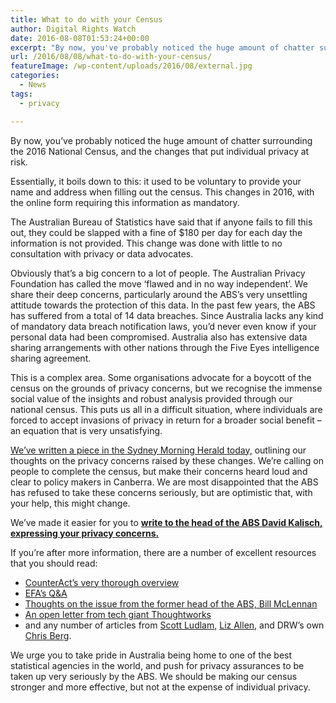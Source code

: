 ```yaml
---
title: What to do with your Census
author: Digital Rights Watch
date: 2016-08-08T01:53:24+00:00
excerpt: "By now, you've probably noticed the huge amount of chatter surrounding the 2016 National Census, and the changes that put individual privacy at risk. But does this warrant a full boycott?"
url: /2016/08/08/what-to-do-with-your-census/
featureImage: /wp-content/uploads/2016/08/external.jpg
categories:
  - News
tags:
  - privacy

---
```

By now, you&#8217;ve probably noticed the huge amount of chatter surrounding the 2016 National Census, and the changes that put individual privacy at risk.

Essentially, it boils down to this: it used to be voluntary to provide your name and address when filling out the census. This changes in 2016, with the online form requiring this information as mandatory.

The Australian Bureau of Statistics have said that if anyone fails to fill this out, they could be slapped with a fine of $180 per day for each day the information is not provided. This change was done with little to no consultation with privacy or data advocates.

Obviously that&#8217;s a big concern to a lot of people. The Australian Privacy Foundation has called the move &#8216;flawed and in no way independent&#8217;. We share their deep concerns, particularly around the ABS&#8217;s very unsettling attitude towards the protection of this data. In the past few years, the ABS has suffered from a total of 14 data breaches. Since Australia lacks any kind of mandatory data breach notification laws, you&#8217;d never even know if your personal data had been compromised. Australia also has extensive data sharing arrangements with other nations through the Five Eyes intelligence sharing agreement.

This is a complex area. Some organisations advocate for a boycott of the census on the grounds of privacy concerns, but we recognise the immense social value of the insights and robust analysis provided through our national census. This puts us all in a difficult situation, where individuals are forced to accept invasions of privacy in return for a broader social benefit &#8211; an equation that is very unsatisfying.

[We&#8217;ve written a piece in the Sydney Morning Herald today,][1] outlining our thoughts on the privacy concerns raised by these changes. We&#8217;re calling on people to complete the census, but make their concerns heard loud and clear to policy makers in Canberra. We are most disappointed that the ABS has refused to take these concerns seriously, but are optimistic that, with your help, this might change.

We&#8217;ve made it easier for you to [**write to the head of the ABS David Kalisch, expressing your privacy concerns.**][2]

If you&#8217;re after more information, there are a number of excellent resources that you should read:

  * [CounterAct&#8217;s very thorough overview][3]
  * [EFA&#8217;s Q&A][4]
  * [Thoughts on the issue from the former head of the ABS, Bill McLennan][5]
  * [An open letter from tech giant Thoughtworks][6]
  * and any number of articles from [Scott Ludlam][7], [Liz Allen][8], and DRW&#8217;s own [Chris Berg][9].

We urge you to take pride in Australia being home to one of the best statistical agencies in the world, and push for privacy assurances to be taken up very seriously by the ABS. We should be making our census stronger and more effective, but not at the expense of individual privacy.

 [1]: http://digitalrightswatch.us12.list-manage.com/track/click?u=44613b511a49dd01d99e07112&id=bb2cbb8a6c&e=d3a739dc69
 [2]: http://digitalrightswatch.us12.list-manage.com/track/click?u=44613b511a49dd01d99e07112&id=ee2e8df2fe&e=d3a739dc69
 [3]: http://digitalrightswatch.us12.list-manage.com/track/click?u=44613b511a49dd01d99e07112&id=808b1537db&e=d3a739dc69
 [4]: http://digitalrightswatch.us12.list-manage.com/track/click?u=44613b511a49dd01d99e07112&id=18b4bac935&e=d3a739dc69
 [5]: http://digitalrightswatch.us12.list-manage2.com/track/click?u=44613b511a49dd01d99e07112&id=849a68a38d&e=d3a739dc69
 [6]: http://digitalrightswatch.us12.list-manage.com/track/click?u=44613b511a49dd01d99e07112&id=a1f7fba782&e=d3a739dc69
 [7]: http://digitalrightswatch.us12.list-manage.com/track/click?u=44613b511a49dd01d99e07112&id=2123998319&e=d3a739dc69
 [8]: http://digitalrightswatch.us12.list-manage1.com/track/click?u=44613b511a49dd01d99e07112&id=72997d7e2e&e=d3a739dc69
 [9]: http://digitalrightswatch.us12.list-manage.com/track/click?u=44613b511a49dd01d99e07112&id=0ad0e02b8e&e=d3a739dc69